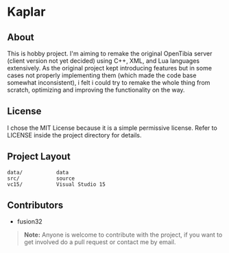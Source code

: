 # Kaplar

## About
This is hobby project. I'm aiming to remake the original OpenTibia server (client version not yet decided) using C++, XML, and Lua languages extensively. As the original project kept introducing features but in some cases not properly implementing them (which made the code base somewhat inconsistent), i felt i could try to remake the whole thing from scratch, optimizing and improving the functionality on the way.

## License
I chose the MIT License because it is a simple permissive license.
Refer to LICENSE inside the project directory for details.

## Project Layout
```
data/           data
src/            source
vc15/           Visual Studio 15
```

## Contributors

- fusion32

> **Note:** Anyone is welcome to contribute with the project, if you want to get involved do a pull request or contact me by email.

